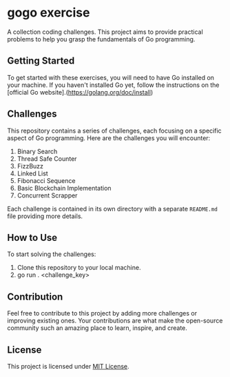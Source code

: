 # gogo exercise

A collection coding challenges. This project aims to provide practical problems to help you grasp the fundamentals of Go programming.

## Getting Started

To get started with these exercises, you will need to have Go installed on your machine. If you haven't installed Go yet, follow the instructions on the [official Go website].(https://golang.org/doc/install)

## Challenges

This repository contains a series of challenges, each focusing on a specific aspect of Go programming. Here are the challenges you will encounter:

1. Binary Search
2. Thread Safe Counter
3. FizzBuzz
4. Linked List
5. Fibonacci Sequence
6. Basic Blockchain Implementation
7. Concurrent Scrapper

Each challenge is contained in its own directory with a separate `README.md` file providing more details.

## How to Use

To start solving the challenges:

1. Clone this repository to your local machine.
2. go run . <challenge_key>

## Contribution

Feel free to contribute to this project by adding more challenges or improving existing ones. Your contributions are what make the open-source community such an amazing place to learn, inspire, and create.

## License

This project is licensed under [MIT License](LICENSE).
